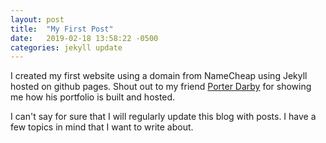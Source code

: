 ```yaml
---
layout: post
title:  "My First Post"
date:   2019-02-18 13:58:22 -0500
categories: jekyll update
---
```

I created my first website using a domain from NameCheap using Jekyll hosted on github pages. Shout out to my friend [Porter Darby][porter-codes] for showing me how his portfolio is built and hosted.

I can't say for sure that I will regularly update this blog with posts. I have a few topics in mind that I want to write about.

[porter-codes]: porter.codes

